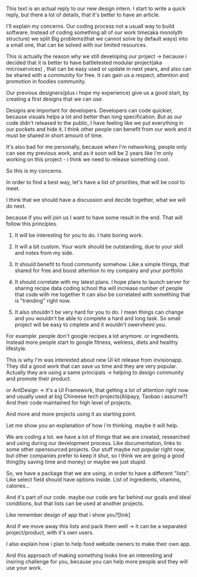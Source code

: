 This text is an actual reply to our new design intern.
I start to write a quick reply, but there a lot of details, that it's better to have an article.

I'll explain my concerns.
Our coding process not a usuall way to build software.
Instead of coding something all of our work time(aka monolyth structure)
we split Big problems(that we cannot solve by default ways) into a small one, that can be solved with our limited resources.

This is actually the reason why we still developing our project -> because i decided that it is better to have battletested modular project(aka microservices) , that can be easy used or update in next years, and also can be shared with a community for free. It can gain us a respect, attention and promotion in foodies community.

Our previous designers(plus i hope my experience) give us a good start, by creating a first designs that we can use.

Designs are important for developers. Developers can code quickier, because visuals helps a lot and better than long specification.
But as our code didn't released to the public, I have feeling like we put everything in our pockets and hide it. I think other people can benefit from our work and it must be shared in short amount of time.

It's also bad for me personally, because when I'm networking, people only can see my previous work, and as it soon will be 2 years like i'm only working on this project - i think we need to release something cool.

So this is my concerns.

In order to find a best way, let's have a list of priorities, that will be cool to meet.

I think that we should have a discussion and decide together, what we will do next.

because if you will join us I want to have some result in the end. That will follow this principles.

1) It will be interesting for you to do. I hate boring work.

2) It will a bit custom. Your work should be outstanding, due to your skill and notes from my side.

3) It should benefit to food community somehow. Like a simple things, that shared for free and boost attention to my company and your portfolio

4) It should  correlate with my latest plans. I hope plans to launch server for sharing recipe data
coding school tha will increase number of people that code with me together
It can also be correlated with something that is "trending" right now.

5) It also shouldn't be very hard for you to do. I mean things can change and you wouldn't be able to complete a hard and long task. So small project will be easy to cmplete and it wouldn't  owervheml you.


For example:
people don't google recipes a lot anymore. or ingredients.
Instead more people start to google fitness, welness, diets and healthy lifestyle.

This is why I'm was interested about new UI kit release from invisionapp.
They did a good work that can save us time and they are very popular.
Actually they are using a same principals -> helping to design community and promote their product.

or AntDesign -> it's a UI Framework, that getting a lot of attention right now and usually used at big Chineese tech projects(Alipayy, Taobao i assume?) And their code maintained for high level of projects.

And more and more projects using it as starting point.

Let me show you an explanation of how i'm thinking. maybe it will help.

We are coding a lot. we have a lot of things that we are created, researched and using during our development process. Like documentation, links to some other opensourced projects.
Our stuff maybe not popular right now, but other companies prefer to keep it shut, so I think we are going a good thing(by saving time and money) or maybe we just stupid.

So, we have a package that we are using. in order to have a different "lists". Like select field should have options inside. List of ingredients, vitamins, calories...

And it's part of our code. maybe our code are far behind our goals and ideal conditions, but that lists can be used at another projects.

Like remember design of app that i show you?[link]

And if we move away this lists and pack them well -> it can be a separated project/product, with it's own users.

I also explain how i plan to help food website owners to make their own app.






And this approach of making something looks line an interesting and insiring challenge for you, because you can help more people and they will use your work.

